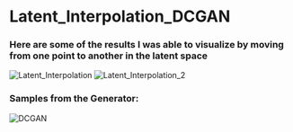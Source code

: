 # Latent_Interpolation_DCGAN
### Here are some of the results I was able to visualize by moving from one point to another in the latent space

![Latent_Interpolation](https://user-images.githubusercontent.com/69897849/120919698-96319700-c6d8-11eb-969b-33e3724b0bc9.PNG)
![Latent_Interpolation_2](https://user-images.githubusercontent.com/69897849/120919701-97fb5a80-c6d8-11eb-8041-d7d865f524dc.PNG)

### Samples from the Generator:
![DCGAN](https://user-images.githubusercontent.com/69897849/120920421-52409100-c6dc-11eb-88c0-36568b7fffbe.PNG)
